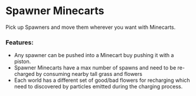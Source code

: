 # Spawner Minecarts <!--$headerTitle--><!--$pmc:delete-->

Pick up Spawners and move them wherever you want with Minecarts.<!--$pmc:headerSize-->

### Features:
- Any spawner can be pushed into a Minecart buy pushing it with a piston.
- Spawner Minecarts have a max number of spawns and need to be re-charged by consuming nearby tall grass and flowers
- Each world has a different set of good/bad flowers for recharging which need to discovered by particles emitted during the charging process.
